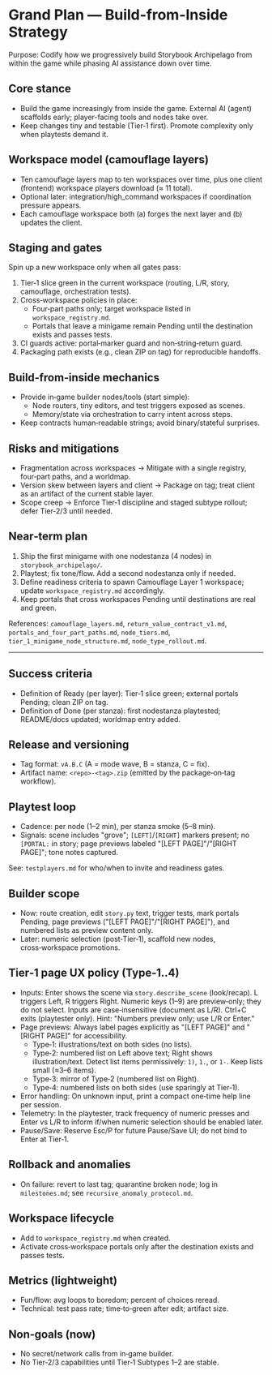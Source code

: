 # Grand Plan — Build-from-Inside Strategy

Purpose: Codify how we progressively build Storybook Archipelago from within the game while phasing AI assistance down over time.

## Core stance

- Build the game increasingly from inside the game. External AI (agent) scaffolds early; player-facing tools and nodes take over.
- Keep changes tiny and testable (Tier‑1 first). Promote complexity only when playtests demand it.

## Workspace model (camouflage layers)

- Ten camouflage layers map to ten workspaces over time, plus one client (frontend) workspace players download (≈ 11 total).
- Optional later: integration/high_command workspaces if coordination pressure appears.
- Each camouflage workspace both (a) forges the next layer and (b) updates the client.

## Staging and gates

Spin up a new workspace only when all gates pass:

1) Tier‑1 slice green in the current workspace (routing, L/R, story, camouflage, orchestration tests).
2) Cross‑workspace policies in place:
   - Four‑part paths only; target workspace listed in `workspace_registry.md`.
   - Portals that leave a minigame remain Pending until the destination exists and passes tests.
3) CI guards active: portal‑marker guard and non‑string‑return guard.
4) Packaging path exists (e.g., clean ZIP on tag) for reproducible handoffs.

## Build‑from‑inside mechanics

- Provide in‑game builder nodes/tools (start simple):
  - Node routers, tiny editors, and test triggers exposed as scenes.
  - Memory/state via orchestration to carry intent across steps.
- Keep contracts human‑readable strings; avoid binary/stateful surprises.

## Risks and mitigations

- Fragmentation across workspaces → Mitigate with a single registry, four‑part paths, and a worldmap.
- Version skew between layers and client → Package on tag; treat client as an artifact of the current stable layer.
- Scope creep → Enforce Tier‑1 discipline and staged subtype rollout; defer Tier‑2/3 until needed.

## Near‑term plan

1) Ship the first minigame with one nodestanza (4 nodes) in `storybook_archipelago/`.
2) Playtest; fix tone/flow. Add a second nodestanza only if needed.
3) Define readiness criteria to spawn Camouflage Layer 1 workspace; update `workspace_registry.md` accordingly.
4) Keep portals that cross workspaces Pending until destinations are real and green.

References: `camouflage_layers.md`, `return_value_contract_v1.md`, `portals_and_four_part_paths.md`, `node_tiers.md`, `tier_1_minigame_node_structure.md`, `node_type_rollout.md`.

---

## Success criteria

- Definition of Ready (per layer): Tier‑1 slice green; external portals Pending; clean ZIP on tag.
- Definition of Done (per stanza): first nodestanza playtested; README/docs updated; worldmap entry added.

## Release and versioning

- Tag format: `vA.B.C` (A = mode wave, B = stanza, C = fix).
- Artifact name: `<repo>-<tag>.zip` (emitted by the package‑on‑tag workflow).

## Playtest loop

- Cadence: per node (1–2 min), per stanza smoke (5–8 min).
- Signals: scene includes "grove"; `[LEFT]`/`[RIGHT]` markers present; no `[PORTAL:` in story; page previews labeled "[LEFT PAGE]"/"[RIGHT PAGE]"; tone notes captured.

See: `testplayers.md` for who/when to invite and readiness gates.

## Builder scope

- Now: route creation, edit `story.py` text, trigger tests, mark portals Pending, page previews ("[LEFT PAGE]"/"[RIGHT PAGE]"), and numbered lists as preview content only.
- Later: numeric selection (post‑Tier‑1), scaffold new nodes, cross‑workspace promotions.

## Tier‑1 page UX policy (Type‑1..4)

- Inputs: Enter shows the scene via `story.describe_scene` (look/recap). L triggers Left, R triggers Right. Numeric keys (1–9) are preview‑only; they do not select. Inputs are case‑insensitive (document as L/R). Ctrl+C exits (playtester only). Hint: "Numbers preview only; use L/R or Enter."
- Page previews: Always label pages explicitly as "[LEFT PAGE]" and "[RIGHT PAGE]" for accessibility.
  - Type‑1: illustrations/text on both sides (no lists).
  - Type‑2: numbered list on Left above text; Right shows illustration/text. Detect list items permissively: `1)`, `1.`, or `1-`. Keep lists small (≈3–6 items).
  - Type‑3: mirror of Type‑2 (numbered list on Right).
  - Type‑4: numbered lists on both sides (use sparingly at Tier‑1).
- Error handling: On unknown input, print a compact one‑time help line per session.
- Telemetry: In the playtester, track frequency of numeric presses and Enter vs L/R to inform if/when numeric selection should be enabled later.
- Pause/Save: Reserve Esc/P for future Pause/Save UI; do not bind to Enter at Tier‑1.

## Rollback and anomalies

- On failure: revert to last tag; quarantine broken node; log in `milestones.md`; see `recursive_anomaly_protocol.md`.

## Workspace lifecycle

- Add to `workspace_registry.md` when created.
- Activate cross‑workspace portals only after the destination exists and passes tests.

## Metrics (lightweight)

- Fun/flow: avg loops to boredom; percent of choices reread.
- Technical: test pass rate; time‑to‑green after edit; artifact size.

## Non‑goals (now)

- No secret/network calls from in‑game builder.
- No Tier‑2/3 capabilities until Tier‑1 Subtypes 1–2 are stable.
